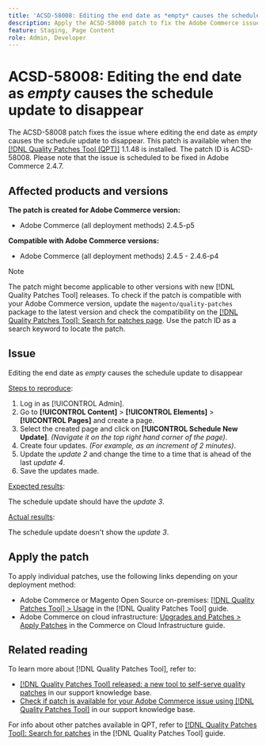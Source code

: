 ```yaml
---
title: 'ACSD-58008: Editing the end date as *empty* causes the schedule update to disappear'
description: Apply the ACSD-58008 patch to fix the Adobe Commerce issue where editing the end date as empty causes schedule update to disappear. 
feature: Staging, Page Content
role: Admin, Developer 
---
```

# ACSD-58008: Editing the end date as *empty* causes the schedule update to disappear

The ACSD-58008 patch fixes the issue where editing the end date as *empty* causes the schedule update to disappear. This patch is available when the [[!DNL Quality Patches Tool (QPT)]](/help/announcements/adobe-commerce-announcements/magento-quality-patches-released-new-tool-to-self-serve-quality-patches.md) 1.1.48 is installed. The patch ID is ACSD-58008. Please note that the issue is scheduled to be fixed in Adobe Commerce 2.4.7.

## Affected products and versions

**The patch is created for Adobe Commerce version:**

* Adobe Commerce (all deployment methods) 2.4.5-p5

**Compatible with Adobe Commerce versions:**

* Adobe Commerce (all deployment methods) 2.4.5 - 2.4.6-p4

>[!NOTE]
>
>The patch might become applicable to other versions with new [!DNL Quality Patches Tool] releases. To check if the patch is compatible with your Adobe Commerce version, update the `magento/quality-patches` package to the latest version and check the compatibility on the [[!DNL Quality Patches Tool]: Search for patches page](https://experienceleague.adobe.com/tools/commerce-quality-patches/index.html). Use the patch ID as a search keyword to locate the patch.

## Issue

Editing the end date as *empty* causes the schedule update to disappear

<u>Steps to reproduce</u>:

1. Log in as [!UICONTROL Admin]. 
1. Go to **[!UICONTROL Content]** > **[!UICONTROL Elements]** > **[!UICONTROL Pages]** and create a page.
1. Select the created page and click on **[!UICONTROL Schedule New Update]**. *(Navigate it on the top right hand corner of the page)*.
1. Create four updates. *(For example, as an increment of *2* minutes)*.
1. Update the *update 2* and change the time to a time that is ahead of the last *update 4*.
1. Save the updates made. 

<u>Expected results</u>:

The schedule update should have the *update 3*. 

<u>Actual results</u>:

The schedule update doesn't show the *update 3*. 

## Apply the patch

To apply individual patches, use the following links depending on your deployment method:

* Adobe Commerce or Magento Open Source on-premises: [[!DNL Quality Patches Tool] > Usage](https://experienceleague.adobe.com/docs/commerce-operations/tools/quality-patches-tool/usage.html) in the [!DNL Quality Patches Tool] guide.
* Adobe Commerce on cloud infrastructure: [Upgrades and Patches > Apply Patches](https://experienceleague.adobe.com/docs/commerce-cloud-service/user-guide/develop/upgrade/apply-patches.html) in the Commerce on Cloud Infrastructure guide.

## Related reading

To learn more about [!DNL Quality Patches Tool], refer to:

* [[!DNL Quality Patches Tool] released: a new tool to self-serve quality patches](/help/announcements/adobe-commerce-announcements/magento-quality-patches-released-new-tool-to-self-serve-quality-patches.md) in our support knowledge base.
* [Check if patch is available for your Adobe Commerce issue using [!DNL Quality Patches Tool]](/help/support-tools/patches-available-in-qpt-tool/check-patch-for-magento-issue-with-magento-quality-patches.md) in our support knowledge base.

For info about other patches available in QPT, refer to [[!DNL Quality Patches Tool]: Search for patches](https://experienceleague.adobe.com/tools/commerce-quality-patches/index.html) in the [!DNL Quality Patches Tool] guide.